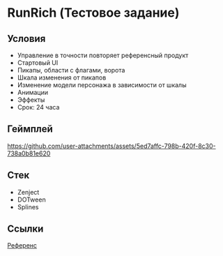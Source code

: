 # RunRich (Тестовое задание)
## Условия
- Управление в точности повторяет референсный продукт
- Стартовый UI
- Пикапы, области с флагами, ворота
- Шкала изменения от пикапов
- Изменение модели персонажа в зависимости от шкалы
- Анимации
- Эффекты
- Срок: 24 часа
## Геймплей
https://github.com/user-attachments/assets/5ed7affc-798b-420f-8c30-738a0b81e620
## Стек
- Zenject
- DOTween
- Splines
## Ссылки
[Референс](https://drive.google.com/file/d/1Vd_fSF3d7_NdNNMYrIn2T7u78GZeGwrl/view)

